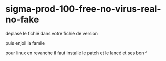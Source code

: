 # sigma-prod-100-free-no-virus-real-no-fake

deplasé le fichié dans votre fichié de version 

puis enjoil la famile 


pour linux en revanche il faut installe le patch et le lancé et ses bon  ^
